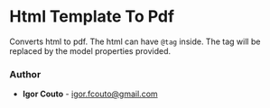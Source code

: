 # Html Template To Pdf

Converts html to pdf. The html can have `@tag` inside. The tag will be replaced by the model properties provided.

### Author

* **Igor Couto** - [igor.fcouto@gmail.com](mailto:igor.fcouto@gmail.com)
